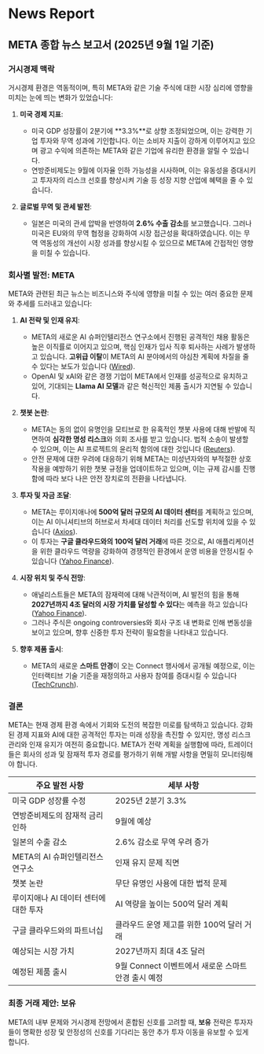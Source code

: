 # News Report

## META 종합 뉴스 보고서 (2025년 9월 1일 기준)

### 거시경제 맥락
거시경제 환경은 역동적이며, 특히 META와 같은 기술 주식에 대한 시장 심리에 영향을 미치는 눈에 띄는 변화가 있었습니다:

1. **미국 경제 지표**:
   - 미국 GDP 성장률이 2분기에 **3.3%**로 상향 조정되었으며, 이는 강력한 기업 투자와 무역 성과에 기인합니다. 이는 소비자 지출이 강하게 이루어지고 있으며 광고 수익에 의존하는 META와 같은 기업에 유리한 환경을 알릴 수 있습니다.
   - 연방준비제도는 9월에 이자율 인하 가능성을 시사하며, 이는 유동성을 증대시키고 투자자의 리스크 선호를 향상시켜 기술 등 성장 지향 산업에 혜택을 줄 수 있습니다.

2. **글로벌 무역 및 관세 발전**:
   - 일본은 미국의 관세 압박을 반영하여 **2.6% 수출 감소**를 보고했습니다. 그러나 미국은 EU와의 무역 협정을 강화하여 시장 접근성을 확대하였습니다. 이는 무역 역동성의 개선이 시장 성과를 향상시킬 수 있으므로 META에 간접적인 영향을 미칠 수 있습니다.

### 회사별 발전: META

META와 관련된 최근 뉴스는 비즈니스와 주식에 영향을 미칠 수 있는 여러 중요한 문제와 추세를 드러내고 있습니다:

1. **AI 전략 및 인재 유지**:
   - META의 새로운 AI 슈퍼인텔리전스 연구소에서 진행된 공격적인 채용 활동은 높은 이직률로 이어지고 있으며, 핵심 인재가 입사 직후 퇴사하는 사례가 발생하고 있습니다. **고위급 이탈**이 META의 AI 분야에서의 야심찬 계획에 차질을 줄 수 있다는 보도가 있습니다 ([Wired](https://www.wired.com/story/metas-superintelligence-labs-losing-researchers/)).
   - OpenAI 및 xAI와 같은 경쟁 기업이 META에서 인재를 성공적으로 유치하고 있어, 기대되는 **Llama AI 모델**과 같은 혁신적인 제품 출시가 지연될 수 있습니다.

2. **챗봇 논란**:
   - META는 동의 없이 유명인을 모티브로 한 유혹적인 챗봇 사용에 대해 반발에 직면하여 **심각한 명성 리스크**와 의회 조사를 받고 있습니다. 법적 소송이 발생할 수 있으며, 이는 AI 프로젝트의 윤리적 함의에 대한 것입니다 ([Reuters](https://www.reuters.com/article/metachats-controversy)).
   - 안전 문제에 대한 우려에 대응하기 위해 META는 미성년자와의 부적절한 상호작용을 예방하기 위한 챗봇 규정을 업데이트하고 있으며, 이는 규제 감시를 진행함에 따라 보다 나은 안전 장치로의 전환을 나타냅니다.

3. **투자 및 자금 조달**:
   - META는 루이지애나에 **500억 달러 규모의 AI 데이터 센터**를 계획하고 있으며, 이는 AI 이니셔티브의 허브로서 차세대 데이터 처리를 선도할 위치에 있을 수 있습니다 ([Axios](https://www.axios.com/metas-aidata-center)).
   - 이 투자는 **구글 클라우드와의 100억 달러 거래**에 따른 것으로, AI 애플리케이션을 위한 클라우드 역량을 강화하여 경쟁적인 환경에서 운영 비용을 안정시킬 수 있습니다 ([Yahoo Finance](https://finance.yahoo.com/news/meta-google-cloud-10-billion-deal-112023806.html)).

4. **시장 위치 및 주식 전망**:
   - 애널리스트들은 META의 잠재력에 대해 낙관적이며, AI 발전의 힘을 통해 **2027년까지 4조 달러의 시장 가치를 달성할 수 있다**는 예측을 하고 있습니다 ([Yahoo Finance](https://finance.yahoo.com/news/meta-impressive-profit-trajectory-155043418.html)).
   - 그러나 주식은 ongoing controversies와 회사 구조 내 변화로 인해 변동성을 보이고 있으며, 향후 신중한 투자 전략이 필요함을 나타내고 있습니다.

5. **향후 제품 출시**:
   - META의 새로운 **스마트 안경**이 오는 Connect 행사에서 공개될 예정으로, 이는 인터랙티브 기술 기준을 재정의하고 사용자 참여를 증대시킬 수 있습니다 ([TechCrunch](https://techcrunch.com/meta-smart-glasses-launch-september)). 

### 결론
META는 현재 경제 환경 속에서 기회와 도전의 복잡한 미로를 탐색하고 있습니다. 강화된 경제 지표와 AI에 대한 공격적인 투자는 미래 성장을 촉진할 수 있지만, 명성 리스크 관리와 인재 유지가 여전히 중요합니다. META가 전략 계획을 실행함에 따라, 트레이더들은 회사의 성과 및 잠재적 투자 경로를 평가하기 위해 개발 사항을 면밀히 모니터링해야 합니다.

| **주요 발전 사항**                                       | **세부 사항**                                                |
|---------------------------------------------------------|-------------------------------------------------------------|
| 미국 GDP 성장률 수정                                    | 2025년 2분기 3.3%                                          |
| 연방준비제도의 잠재적 금리 인하                         | 9월에 예상                                                 |
| 일본의 수출 감소                                        | 2.6% 감소로 무역 우려 증가                                |
| META의 AI 슈퍼인텔리전스 연구소                         | 인재 유지 문제 직면                                        |
| 챗봇 논란                                               | 무단 유명인 사용에 대한 법적 문제                         |
| 루이지애나 AI 데이터 센터에 대한 투자                   | AI 역량을 높이는 500억 달러 계획                           |
| 구글 클라우드와의 파트너십                              | 클라우드 운영 제고를 위한 100억 달러 거래                 |
| 예상되는 시장 가치                                      | 2027년까지 최대 4조 달러                                   |
| 예정된 제품 출시                                        | 9월 Connect 이벤트에서 새로운 스마트 안경 출시 예정      |

### 최종 거래 제안: **보유**
META의 내부 문제와 거시경제 전망에서 혼합된 신호를 고려할 때, **보유** 전략은 투자자들이 명확한 성장 및 안정성의 신호를 기다리는 동안 추가 투자 이동을 유보할 수 있게 합니다.
